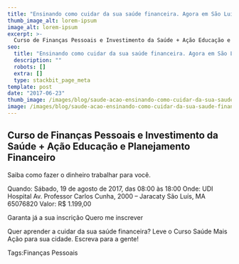 ```yaml
---
title: "Ensinando como cuidar da sua saúde financeira. Agora em São Luis!"
thumb_image_alt: lorem-ipsum
image_alt: lorem-ipsum
excerpt: >-
  Curso de Finanças Pessoais e Investimento da Saúde + Ação Educação e Planejamento Financeiro
seo:
  title: "Ensinando como cuidar da sua saúde financeira. Agora em São Luis!"
  description: ""
  robots: []
  extra: []
  type: stackbit_page_meta
template: post
date: "2017-06-23"
thumb_image: /images/blog/saude-acao-ensinando-como-cuidar-da-sua-saude-financeira-agora-em-sao-luis-2.jpg
image: /images/blog/saude-acao-ensinando-como-cuidar-da-sua-saude-financeira-agora-em-sao-luis-2.jpg
---
```


## Curso de Finanças Pessoais e Investimento da Saúde + Ação Educação e Planejamento Financeiro

Saiba como fazer o dinheiro trabalhar para você.

Quando: Sábado, 19 de agosto de 2017, das 08:00 às 18:00
Onde: UDI Hospital
Av. Professor Carlos Cunha, 2000 – Jaracaty
São Luís, MA 65076820
Valor: R$ 1.199,00

Garanta já a sua inscrição
Quero me inscrever

Quer aprender a cuidar da sua saúde financeira? Leve o Curso Saúde Mais Ação para sua cidade. Escreva para a gente!

Tags:Finanças Pessoais
